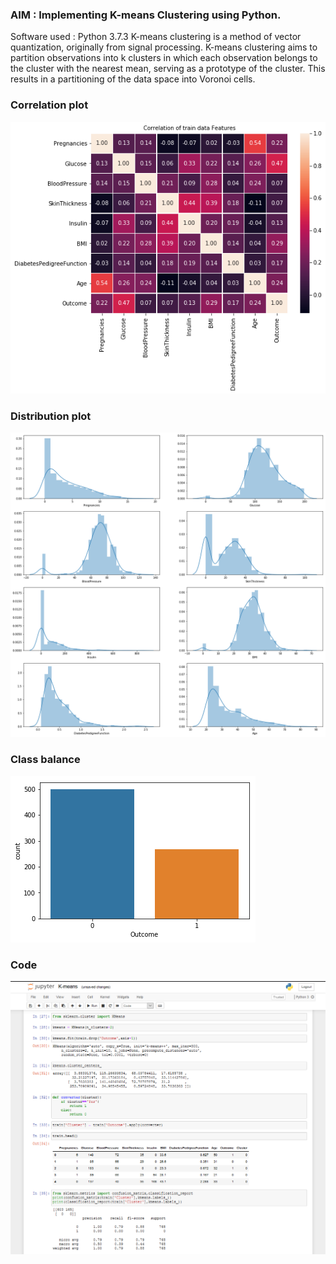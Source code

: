 ### AIM : Implementing K-means Clustering using Python.

Software used : Python 3.7.3
K-means clustering is a method of vector quantization, originally from signal processing. K-means clustering aims to partition observations into k clusters in which each observation belongs to the cluster with the nearest mean, serving as a prototype of the cluster. This results in a partitioning of the data space into Voronoi cells.

### Correlation plot
![corrplot-error](/K-Means-Clustering/images/corrplot.png)

### Distribution plot
![dist-error](/K-Means-Clustering/images/K-means_dist.png)

### Class balance
![class-error](/K-Means-Clustering/images/class_balance.png)

### Code
![code-error](/K-Means-Clustering/images/1.PNG)
